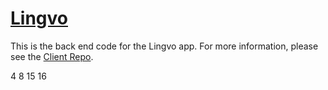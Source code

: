 
# [Lingvo](https://lingvo-client.herokuapp.com/)

This is the back end code for the Lingvo app. For more information, please see the
[Client Repo](https://github.com/thinkful-ei26/SpacedRepetition-Client-Michael-Scott).


4 8 15 16